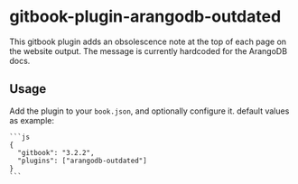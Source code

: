 # gitbook-plugin-arangodb-outdated

This gitbook plugin adds an obsolescence note at the top of each page on the website output.
The message is currently hardcoded for the ArangoDB docs.

## Usage

Add the plugin to your `book.json`, and optionally configure it. default values as example:

    ```js
    {
      "gitbook": "3.2.2",
      "plugins": ["arangodb-outdated"]
    }
    ```
